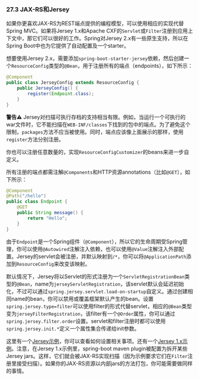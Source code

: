 ### 27.3 JAX-RS和Jersey

如果你更喜欢JAX-RS为REST端点提供的编程模型，可以使用相应的实现代替Spring MVC。如果将Jersey 1.x和Apache CXF的`Servlet`或`Filter`注册到应用上下文中，那它们可以很好的工作。Spring对Jersey 2.x有一些原生支持，所以在Spring Boot中也为它提供了自动配置及一个starter。

想要使用Jersey 2.x，需要添加`spring-boot-starter-jersey`依赖，然后创建一个`ResourceConfig`类型的`@Bean`，用于注册所有的端点（endpoints），如下所示：
```java
@Component
public class JerseyConfig extends ResourceConfig {
    public JerseyConfig() {
        register(Endpoint.class);
    }
}
```
**警告⚠️** Jersey对扫描可执行存档的支持相当有限。例如，当运行一个可执行的war文件时，它不能扫描在`WEB-INF/classes`下找到的包中的端点。为了避免这个限制，`packages`方法不应当被使用。同时，端点应该像上面展示的那样，使用`register`方法分别注册。

你也可以注册任意数量的，实现`ResourceConfigCustomizer`的beans来进一步自定义。

所有注册的端点都需注解`@Components`和HTTP资源annotations（比如`@GET`），如下所示：
```java
@Component
@Path("/hello")
public class Endpoint {
    @GET
    public String message() {
        return "Hello";
    }
}
```
由于`Endpoint`是一个Spring组件（`@Component`），所以它的生命周期受Spring管理，你可以使用`@Autowired`注解注入依赖，也可以使用`@Value`注解注入外部配置。Jersey的servlet会被注册，并默认映射到`/*`，你可以将`@ApplicationPath`添加到`ResourceConfig`来改变该映射。

默认情况下，Jersey将以Servlet的形式注册为一个`ServletRegistrationBean`类型的`@Bean`，name为`jerseyServletRegistration`，该servlet默认会延迟初始化，不过可以通过`spring.jersey.servlet.load-on-startup`自定义。通过创建相同name的bean，你可以禁用或覆盖框架默认产生的bean。设置`spring.jersey.type=filter`可以使用filter的形式代替servlet，相应的`@Bean`类型变为`jerseyFilterRegistration`，该filter有一个`@Order`属性，你可以通过`spring.jersey.filter.order`设置。servlet和filter注册时都可以使用`spring.jersey.init.*`定义一个属性集合传递给init参数。

这里有一个[Jersey示例](https://github.com/spring-projects/spring-boot/tree/v2.0.0.RELEASE/spring-boot-samples/spring-boot-sample-jersey)，你可以查看如何设置相关事项。还有一个[Jersey 1.x示例](https://github.com/spring-projects/spring-boot/tree/v2.0.0.RELEASE/spring-boot-samples/spring-boot-sample-jersey1)。注意，在Jersey 1.x示例里，spring-boot maven plugin被配置为拆开某些Jersey jars。这样，它们就会被JAX-RS实现扫描（因为示例要求它们在`Filter`注册里接受扫描）。如果你的JAX-RS资源以内部jars的方法打包，你可能需要做同样的事情。
